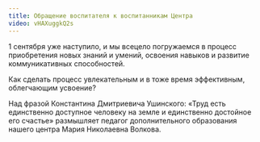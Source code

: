 ```yaml
---
title: Обращение воспитателя к воспитанникам Центра
video: vHAXuggkQ2s
---
```

1 сентября уже наступило, и мы всецело погружаемся в процесс приобретения новых знаний и умений, освоения навыков
и развитие коммуникативных способностей.

Как сделать процесс увлекательным и в тоже время эффективным, облегчающим усвоение?

<!--more-->
Над фразой Константина Дмитриевича Ушинского: «Труд есть единственно доступное человеку на земле и единственно достойное
его счастье» размышляет педагог дополнительного образования нашего центра Мария Николаевна Волкова.
